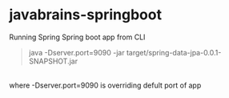 # javabrains-springboot

Running Spring Spring boot app from CLI
> java -Dserver.port=9090 -jar target/spring-data-jpa-0.0.1-SNAPSHOT.jar
<br />
where 
-Dserver.port=9090 is overriding defult port of app
